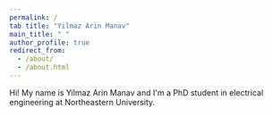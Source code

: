 ```yaml
---
permalink: /
tab title: "Yilmaz Arin Manav"
main_title: " "
author_profile: true
redirect_from: 
  - /about/
  - /about.html
---
```


Hi! My name is Yilmaz Arin Manav and I'm a PhD student in electrical engineering at Northeastern University.
